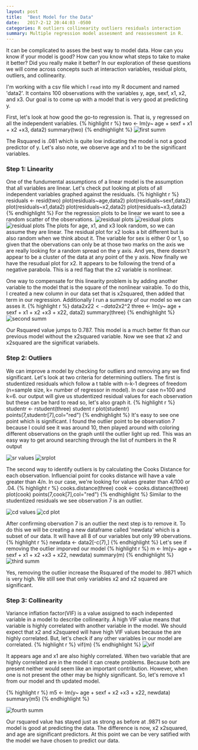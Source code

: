 ```yaml
---
layout: post
title:  "Best Model for the Data"
date:   2017-2-12 20:44:03 -0500
categories: R outliers collinearity outliers residuals interaction
summary: Multiple regression model assesment and reassessment in R.
---
```

 It can be complicated to asses the best way to model data. How can you know if your model is good? How can you know what steps to take to make it better? Did you really make it better? In our exploration of these questions we will come across concepts such at interaction variables, residual plots, outliers, and collinearity. 

 I'm working with a csv file which I ```read``` into my R document and named 'data2'. It contains 100 observations with the variables y, age, sexf, x1, x2, and x3. Our goal is to come up with a model that is very good at predicting y. 

First, let's look at how good the go-to regression is. That is, y regressed on all the independent variables. 
{% highlight r %}
two <- lm(y~ age + sexf + x1 + x2 +x3, data2)
summary(two)
{% endhighlight %}
<img src="/assets/s1.png" alt="first summ" class="summary-image"/>

The Rsquared is .081 which is quite low indicating the model is not a good predictor of y. Let's also note, we observe age and x1 to be the significant variables. 

### Step 1: Linearity
 One of the fundumental assumptions of a linear model is the assumption that all variables are linear. Let's check put looking at plots of all independent variables graphed against the residuals. 
{% highlight r %}
residuals <- resid(two)
plot(residuals~age,data2)
plot(residuals~sexf,data2)
plot(residuals~x1,data2)
plot(residuals~x2,data2)
plot(residuals~x3,data2)
{% endhighlight %}
For the regression plots to be linear we want to see a random scatter of the observations. 
![residual plots](/assets/res1.png)
![residual plots](/assets/res2.png)
![residual plots](/assets/res3.png)
The plots for age, x1, and x3 look random, so we can assume they are linear. The residual plot for x2 looks a bit different but is also random when we think about it. The variable for sex is either 0 or 1, so given that the obervations can only be at those two marks on the axis we are really looking for a random spread on the y axis. And yes, there doesn't appear to be a cluster of the data at any point of the y axis. Now finally we have the resudual plot for x2. It appears to be following the trend of a negative parabola. This is a red flag that the x2 variable is nonlinear. 

One way to compensate for this linearity problem is by adding another variable to the model that is the square of the nonlinear vairable. To do this, I created a new column in our data set that is x2squared, then added that term in our regression. Additionally I run a summary of our model so we can asses it. 
{% highlight r %}
data2$x22 <- data2$x2^2
three <- lm(y~ age + sexf + x1 + x2 +x3 + x22, data2)
summary(three)
{% endhighlight %}
<img src="/assets/s2.png" alt="second summ" class="summary-image"/>

Our Rsquared value jumps to 0.787. This model is a much better fit than our previous model without the x2squared variable. Now we see that x2 and x2squared are the significat variabels. 

### Step 2: Outliers 
We can improve a model by checking for outliers and removing any we find significant. Let's look at two criteria for determining outliers. 
The first is studentized residuals which follow a t table with n-k-1 degrees of freedom (n=sample size, k= number of regressor in model). In our case n=100 and k=6. our output will give us studentized residual values for each observation but these can be hard to read so, let's also graph it. 
{% highlight r %}
studentr <- rstudent(three)
student r 
plot(studentr)
points(7,studentr[7],col="red")
{% endhighlight %}
It's easy to see one point which is significant. I found the outlier point to be observation 7 because I could see it was around 10, then played around with coloring different observations on the graph until the outlier light up red. This was an easy way to get around searching through the list of numbers in the R output

<img src="/assets/srval.png" alt="sr values" class="summary-image"/>
<img src="/assets/studp.png" alt="srplot" class="summary-image"/>

The second way to identify outliers is by calculating the Cooks Distance for each observation. Influencial point for cooks distance will have a vale greater than 4/n. In our case, we're looking for values greater than 4/100 or .04. 
{% highlight r %}
cooks.distance(three)
cook <- cooks.distance(three)
plot(cook)
points(7,cook[7],col="red")
{% endhighlight %}
Similar to the studentized residuals we see observation 7 is an outlier. 

<img src="/assets/cdval.png" alt="cd values" class="summary-image"/>
<img src="/assets/cookp.png" alt="cd plot" class="summary-image"/>

After confirming obervation 7 is an outlier the next step is to remove it. To do this we will be creating a new dataframe called 'newdata' which is a subset of our data. It will have all 8 of our variables but only 99 obervations. 
{% highlight r %}
newdata <- data2[-c(7),]
{% endhighlight %}
Let's see if removing the outlier imporved our model 
{% highlight r %}
m <- lm(y~ age + sexf + x1 + x2 +x3 + x22, newdata)
summary(m)
{% endhighlight %}
<img src="/assets/s3.png" alt="third summ" class="summary-image"/>

Yes, removing the outlier increase the Rsquared of the model to .9871 which is very high. We still see that only variables x2 and x2 squared are significant.

### Step 3: Collinearity
Variance inflation factor(VIF) is a value assigned to each indepented variable in a model to describe collinearity. A high VIF value means that variable is highly correlated with another variable in the model. We should expect that x2 and x2squared will have high VIF values because the are highly correlated. But, let's check if any other variables in our model are correlated. 
{% highlight r %}
vif(m)
{% endhighlight %}
<img src="/assets/vif.png" alt="vif" class="summary-image"/>


It appears age and x1 are also highly correlated. When two variable that are highly correlated are in the model it can create problems. Because both are present neither would seem like an important contribution. However, when one is not present the other may be highly significant. So, let's remove x1 from our model and th updated model.

{% highlight r %}
m5 <- lm(y~ age + sexf + x2 +x3 + x22, newdata)
summary(m5)
{% endhighlight %}

<img src="/assets/s4.png" alt="fourth summ" class="summary-image"/>

Our rsquared value has stayed just as strong as before at .9871 so our model is good at predicting the data. The difference is now, x2 x2squared, and age are significant predictors. At this point we can be very satified with the model we have chosen to predict our data. 